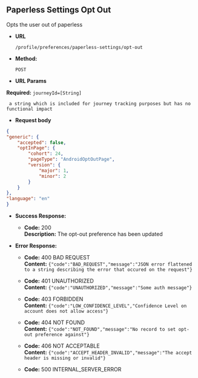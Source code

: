 Paperless Settings Opt Out
----
  Opts the user out of paperless

* **URL**

  `/profile/preferences/paperless-settings/opt-out`

* **Method:**

  `POST`

*  **URL Params**

  **Required:**
     `journeyId=[String]`
  
     a string which is included for journey tracking purposes but has no functional impact
        
*  **Request body**

```json
{ 
"generic": { 
    "accepted": false,
    "optInPage": { 
        "cohort": 24,
        "pageType": "AndroidOptOutPage", 
        "version": { 
            "major": 1, 
            "minor": 2 
        } 
    }
},
"language": "en" 
}
```

* **Success Response:**

  * **Code:** 200 <br />
    **Description:** The opt-out preference has been updated

* **Error Response:**

  * **Code:** 400 BAD REQUEST<br />
    **Content:** `{"code":"BAD_REQUEST","message":"JSON error flattened to a string describing the error that occured on the request"}`

  * **Code:** 401 UNAUTHORIZED <br />
    **Content:** `{"code":"UNAUTHORIZED","message":"Some auth message"}`

  * **Code:** 403 FORBIDDEN <br />
    **Content:** `{"code":"LOW_CONFIDENCE_LEVEL","Confidence Level on account does not allow access"}`

  * **Code:** 404 NOT FOUND <br />
    **Content:** `{"code":"NOT_FOUND","message":"No record to set opt-out preference against"}`

  * **Code:** 406 NOT ACCEPTABLE <br />
    **Content:** `{"code":"ACCEPT_HEADER_INVALID","message":"The accept header is missing or invalid"}`

  * **Code:** 500 INTERNAL_SERVER_ERROR <br />


